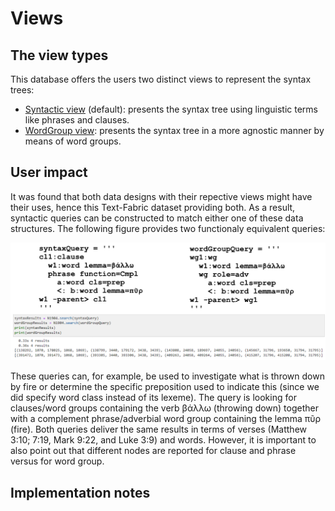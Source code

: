 # Views <a name="start"></a>

## The view types

This database offers the users two distinct views to represent the syntax trees:
   * [Syntactic view](syntactic-view.md#start) (default): presents the syntax tree using linguistic terms like phrases and clauses.
   * [WordGroup view](wg-view.md#start): presents the syntax tree in a more agnostic manner by means of word groups.

## User impact

It was found that both data designs with their repective views might have their uses, hence this Text-Fabric dataset providing both. As a result, syntactic queries can be constructed to match either one of these data structures. The following figure provides two functionaly equivalent queries:

<img src="features\images\compare_queries.png">

These queries can, for example, be used to investigate what is thrown down by fire or determine the specific preposition used to indicate this (since we did specify word class instead of its lexeme). The query is looking for clauses/word groups containing the verb βάλλω (throwing down) together with a complement phrase/adverbial word group containing the lemma πῦρ (fire). Both queries deliver the same results in terms of verses (Matthew 3:10; 7:19, Mark 9:22, and Luke 3:9) and words. However, it is important to also point out that different nodes are reported for clause and phrase versus for word group.

## Implementation notes

